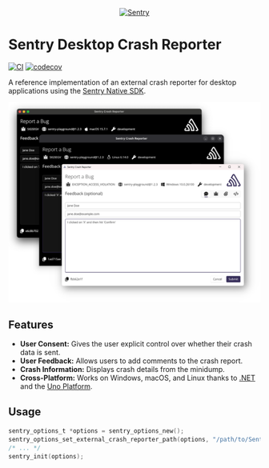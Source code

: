<p align="center">
  <a href="https://sentry.io/?utm_source=github&utm_medium=logo" target="_blank">
    <picture>
      <source srcset="https://sentry-brand.storage.googleapis.com/sentry-logo-white.png" media="(prefers-color-scheme: dark)" />
      <source srcset="https://sentry-brand.storage.googleapis.com/sentry-logo-black.png" media="(prefers-color-scheme: light), (prefers-color-scheme: no-preference)" />
      <img src="https://sentry-brand.storage.googleapis.com/sentry-logo-black.png" alt="Sentry" width="280">
    </picture>
  </a>
</p>

# Sentry Desktop Crash Reporter

[![CI](https://github.com/getsentry/sentry-desktop-crash-reporter/actions/workflows/ci.yml/badge.svg)](https://github.com/getsentry/sentry-desktop-crash-reporter/actions/workflows/ci.yml)
[![codecov](https://codecov.io/gh/getsentry/sentry-desktop-crash-reporter/graph/badge.svg)](https://codecov.io/gh/getsentry/sentry-desktop-crash-reporter)

A reference implementation of an external crash reporter for desktop applications using the [Sentry Native SDK](https://docs.sentry.io/platforms/native/).

![Screenshots](.screenshots/all.png)

## Features

* **User Consent:** Gives the user explicit control over whether their crash data is sent.
* **User Feedback:** Allows users to add comments to the crash report.
* **Crash Information:** Displays crash details from the minidump.
* **Cross-Platform:** Works on Windows, macOS, and Linux thanks to [.NET](https://dot.net) and the [Uno Platform](https://platform.uno/).

## Usage

```c
sentry_options_t *options = sentry_options_new();
sentry_options_set_external_crash_reporter_path(options, "/path/to/Sentry.CrashReporter");
/* ... */
sentry_init(options);
```
